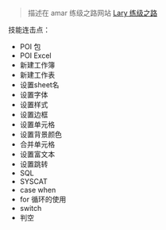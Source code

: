 # 
> 描述在 amar 练级之路网站
> [Lary 练级之路](http://amar.songlairui.cn)

技能连击点：
 - POI 包
  - POI Excel
   - 新建工作簿
   - 新建工作表
   - 设置sheet名
   - 设置字体
   - 设置样式
   - 设置边框
   - 设置单元格
   - 设置背景颜色
   - 合并单元格
   - 设置富文本
   - 设置跳转
 - SQL
  - SYSCAT
  - case when
 - for 循环的使用
 - switch
 - 判空